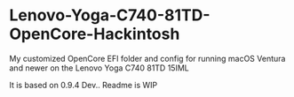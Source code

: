 # Lenovo-Yoga-C740-81TD-OpenCore-Hackintosh
My customized OpenCore EFI folder and config for running macOS Ventura and newer on the Lenovo Yoga C740 81TD 15IML

It is based on 0.9.4 Dev.. Readme is WIP
